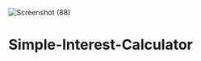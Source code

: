 ![Screenshot (88)](https://user-images.githubusercontent.com/90509318/181475452-14d3f859-77ac-454d-b169-30261ab976ff.png)
# Simple-Interest-Calculator
